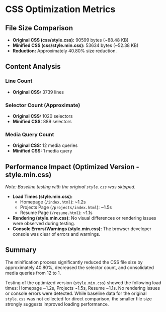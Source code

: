 # CSS Optimization Metrics

## File Size Comparison

- **Original CSS (css/style.css):** 90599 bytes (~88.48 KB)
- **Minified CSS (css/style.min.css):** 53634 bytes (~52.38 KB)
- **Reduction:** Approximately 40.80% size reduction.

## Content Analysis

### Line Count
- **Original CSS:** 3739 lines

### Selector Count (Approximate)
- **Original CSS:** 1020 selectors
- **Minified CSS:** 889 selectors

### Media Query Count
- **Original CSS:** 12 media queries
- **Minified CSS:** 1 media query

## Performance Impact (Optimized Version - style.min.css)

*Note: Baseline testing with the original `style.css` was skipped.*

*   **Load Times (style.min.css):**
    *   Homepage (`/index.html`): ~1.2s
    *   Projects Page (`/projects/index.html`): ~1.5s
    *   Resume Page (`/resume.html`): ~1.1s
*   **Rendering (style.min.css):** No visual differences or rendering issues were observed during testing.
*   **Console Errors/Warnings (style.min.css):** The browser developer console was clear of errors and warnings.

## Summary

The minification process significantly reduced the CSS file size by approximately 40.80%, decreased the selector count, and consolidated media queries from 12 to 1.

Testing of the optimized version (`style.min.css`) showed the following load times: Homepage ~1.2s, Projects ~1.5s, Resume ~1.1s. No rendering issues or console errors were detected. While baseline data for the original `style.css` was not collected for direct comparison, the smaller file size strongly suggests improved loading performance.
